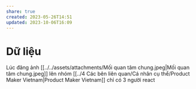 ```yaml
---
share: true
created: 2023-05-26T14:51
updated: 2023-10-06T16:09
---
```

# Dữ liệu
Lúc đăng ảnh [[../../assets/attachments/Mối quan tâm chung.jpeg|Mối quan tâm chung.jpeg]] lên nhóm [[../4 Các bên liên quan/Cá nhân cụ thể/Product Maker Vietnam|Product Maker Vietnam]] chỉ có 3 người react
